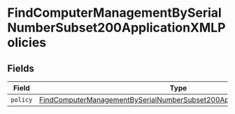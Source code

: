 # FindComputerManagementBySerialNumberSubset200ApplicationXMLPolicies


## Fields

| Field                                                                                                                                                                             | Type                                                                                                                                                                              | Required                                                                                                                                                                          | Description                                                                                                                                                                       |
| --------------------------------------------------------------------------------------------------------------------------------------------------------------------------------- | --------------------------------------------------------------------------------------------------------------------------------------------------------------------------------- | --------------------------------------------------------------------------------------------------------------------------------------------------------------------------------- | --------------------------------------------------------------------------------------------------------------------------------------------------------------------------------- |
| `policy`                                                                                                                                                                          | [FindComputerManagementBySerialNumberSubset200ApplicationXMLPoliciesPolicy](../../models/operations/findcomputermanagementbyserialnumbersubset200applicationxmlpoliciespolicy.md) | :heavy_minus_sign:                                                                                                                                                                | N/A                                                                                                                                                                               |